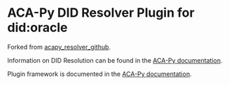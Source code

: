 # ACA-Py DID Resolver Plugin for did:oracle

Forked from [acapy_resolver_github](https://github.com/dbluhm/acapy-resolver-github).

Information on DID Resolution can be found in the [ACA-Py documentation](https://github.com/hyperledger/aries-cloudagent-python/blob/main/DIDResolution.md).

Plugin framework is documented in the [ACA-Py documentation](https://github.com/hyperledger/aries-cloudagent-python/blob/main/DIDResolution.md#resolver-plugins).

